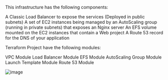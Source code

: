 This infrastructure has the following components:

A Classic Load Balancer to expose the services (Deployed in public subnets)
A set of EC2 instances being managed by an AutoScaling group (running in private subnets) that exposes an Nginx server
An EFS volume mounted on the EC2 instances that contain a Web project
A Route 53 record for the DNS of your application


Terraform Project have the following modules:

VPC Module
Load Balancer Module
EFS Module
AutoScaling Group Module
Launch Template Module
Route 53 Module

![image](https://github.com/abautista346/P1_terraform/assets/34531690/105d63cd-f9fd-41cf-b34d-ced12ae3963e)

